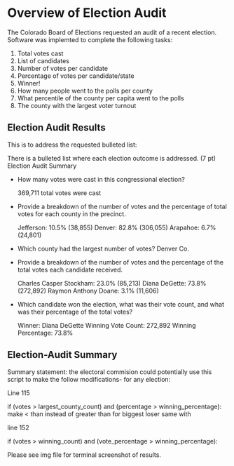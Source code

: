 # Overview of Election Audit

The Colorado Board of Elections requested an audit of a recent election. Software was implemted to complete the following tasks:
1. Total votes cast
2. List of candidates
3. Number of votes per candidate 
4. Percentage of votes per candidate/state
5. Winner!
6. How many people went to the polls per county
7. What percentile of the county per capita went to the polls
8. The county with the largest voter turnout

## Election Audit Results

This is to address the requested bulleted list:

There is a bulleted list where each election outcome is addressed. (7 pt)
Election Audit Summary

- How many votes were cast in this congressional election?

    369,711 total votes were cast

- Provide a breakdown of the number of votes and the percentage of total votes for each county in the precinct.

    Jefferson: 10.5% (38,855)
    Denver: 82.8% (306,055)
    Arapahoe: 6.7% (24,801)

- Which county had the largest number of votes?
    Denver Co.

- Provide a breakdown of the number of votes and the percentage of the total votes each candidate received.

    Charles Casper Stockham: 23.0% (85,213)
    Diana DeGette: 73.8% (272,892)
    Raymon Anthony Doane: 3.1% (11,606) 

- Which candidate won the election, what was their vote count, and what was their percentage of the total votes?

    Winner: Diana DeGette
    Winning Vote Count: 272,892
    Winning Percentage: 73.8%

## Election-Audit Summary

Summary statement: the electoral commision could potentially use this script to make the follow modifications- for any election:

Line 115   

if (votes > largest_county_count) and (percentage > winning_percentage): make < than instead of greater than for biggest loser 
same with 

line 152

if (votes > winning_count) and (vote_percentage > winning_percentage):

Please see img file for terminal screenshot of results.










